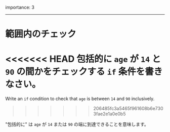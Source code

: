 importance: 3

---

# 範囲内のチェック

<<<<<<< HEAD
包括的に `age` が `14` と `90` の間かをチェックする `if` 条件を書きなさい。
=======
Write an `if` condition to check that `age` is between `14` and `90` inclusively.
>>>>>>> 206485fc3a5465f961608b6e7303fae2e1a0e0b5

"包括的に" は `age` が `14` または `90` の端に到達できることを意味します。
